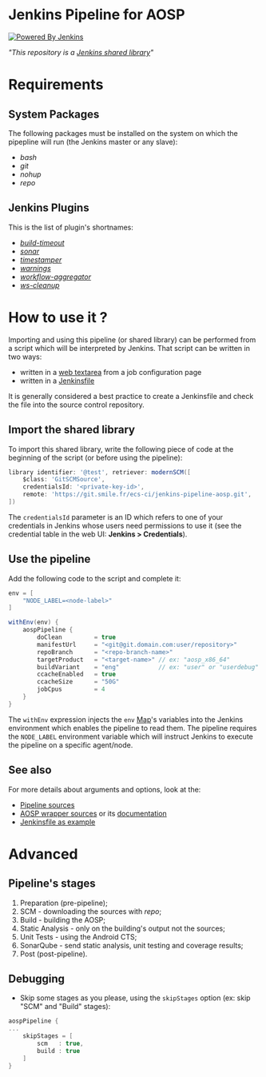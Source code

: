 Jenkins Pipeline for AOSP
=========================

[![Powered By Jenkins](https://img.shields.io/badge/powered_by-Jenkins-brightgreen.svg)](https://jenkins.io/)

*"This repository is a [Jenkins shared library](https://jenkins.io/doc/book/pipeline/shared-libraries/#dynamic-retrieval)"*

# Requirements

## System Packages

The following packages must be installed on the system on which the pipepline
will run (the Jenkins master or any slave):

* *bash*
* *git*
* *nohup*
* *repo*

## Jenkins Plugins

This is the list of plugin's shortnames:

* *[build-timeout](https://plugins.jenkins.io/build-timeout)*
* *[sonar](https://plugins.jenkins.io/sonar)*
* *[timestamper](https://plugins.jenkins.io/timestamper)*
* *[warnings](https://plugins.jenkins.io/warnings)*
* *[workflow-aggregator](https://plugins.jenkins.io/workflow-aggregator)*
* *[ws-cleanup](https://plugins.jenkins.io/ws-cleanup)*

# How to use it ?

Importing and using this pipeline (or shared library) can be performed from
a script which will be interpreted by Jenkins.
That script can be written in two ways:

- written in a [web textarea](https://jenkins.io/doc/book/pipeline/getting-started/#through-the-classic-ui) from a job configuration page
- written in a [Jenkinsfile](https://jenkins.io/doc/book/pipeline/getting-started/#defining-a-pipeline-in-scm)

It is generally considered a best practice to create a Jenkinsfile and
check the file into the source control repository.

## Import the shared library

To import this shared library, write the following piece of code
at the beginning of the script (or before using the pipeline):

```groovy
library identifier: '@test', retriever: modernSCM([
    $class: 'GitSCMSource',
    credentialsId: '<private-key-id>',
    remote: 'https://git.smile.fr/ecs-ci/jenkins-pipeline-aosp.git',
])
```

The `credentialsId` parameter is an ID which refers to one of your credentials
in Jenkins whose users need permissions to use it (see
the credential table in the web UI: **Jenkins > Credentials**).

## Use the pipeline

Add the following code to the script and complete it:

```groovy
env = [
    "NODE_LABEL=<node-label>"
]

withEnv(env) {
    aospPipeline {
        doClean         = true
        manifestUrl     = "<git@git.domain.com:user/repository>"
        repoBranch      = "<repo-branch-name>"
        targetProduct   = "<target-name>" // ex: "aosp_x86_64"
        buildVariant    = "eng"           // ex: "user" or "userdebug"
        ccacheEnabled   = true
        ccacheSize      = "50G"
        jobCpus         = 4
    }
}
```

The `withEnv` expression injects the `env`
[Map](http://groovy-lang.org/groovy-dev-kit.html#Collections-Maps)'s variables into
the Jenkins environment which enables the pipeline to read them. The pipeline
requires the `NODE_LABEL` environment variable which will instruct Jenkins
to execute the pipeline on a specific agent/node.

## See also

For more details about arguments and options, look at the:

* [Pipeline sources](./vars/aospPipeline.groovy)
* [AOSP wrapper sources](./vars/aosp.groovy) or its [documentation](./AOSP_WRAPPER.md)
* [Jenkinsfile as example](./samples/Jenkinsfile)

# Advanced

## Pipeline's stages

1. Preparation (pre-pipeline);
1. SCM - downloading the sources with *repo*;
1. Build - building the AOSP;
1. Static Analysis - only on the building's output not the sources;
1. Unit Tests - using the Android CTS;
1. SonarQube - send static analysis, unit testing and coverage results;
1. Post (post-pipeline).

## Debugging

* Skip some stages as you please, using the `skipStages` option (ex: skip
"SCM" and "Build" stages):

```groovy
aospPipeline {
...
    skipStages = [
        scm   : true,
        build : true
    ]
}
```
